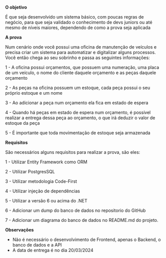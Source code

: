 
**O objetivo**

É que seja desenvolvido um sistema básico, com poucas regras de negócio, para que seja validado o conhecimento de devs juniors ou até mesmo de níveis maiores, dependendo de como a prova seja aplicada

**A prova**

Num cenário onde você possui uma oficina de manutenção de veículos e precisa criar um sistema para automatizar e digitalizar alguns processos. Você então chega ao seu sobrinho e passa as seguintes informações:

1 - A oficina possui orçamentos, que possuem uma numeração, uma placa de um veículo, o nome do cliente daquele orçamento e as peças daquele orçamento

2 - As peças na oficina possuem um estoque, cada peça possui o seu próprio estoque e um nome

3 - Ao adicionar a peça num orçamento ela fica em estado de espera

4 - Quando há peças em estado de espera num orçamento, é possível realizar a entrega dessa peça ao orçamento, o que irá deduzir o valor de estoque da peça

5 - É importante que toda movimentação de estoque seja armazenada

**Requisitos**

São necessários alguns requisitos para realizar a prova, são eles:

1 - Utilizar Entity Framework como ORM

2 - Utilizar PostgresSQL

3 - Utilizar metodologia Code-First

4 - Utilizar injeção de dependências

5 - Utilizar a versão 6 ou acima do .NET

6 - Adicionar um dump do banco de dados no repositorio do GitHub

7 - Adicionar um diagrama do banco de dados no README.md do projeto.

**Observações**

- Não é necessário o desenvolvimento de Frontend, apenas o Backend, o banco de dados e a API
- A data de entrega é no dia 20/03/2024
